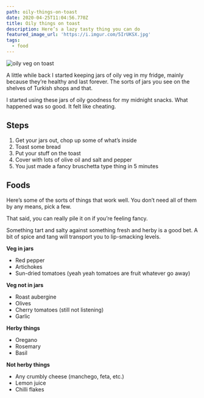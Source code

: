 ```yaml
---
path: oily-things-on-toast
date: 2020-04-25T11:04:56.770Z
title: Oily things on toast
description: Here’s a lazy tasty thing you can do
featured_image_url: 'https://i.imgur.com/5IrUKSX.jpg'
tags:
  - food
---
```

![oily veg on toast](/assets/00000img_00000_burst20200425113232068_cover.jpg)

A little while back I started keeping jars of oily veg in my fridge, mainly because they’re healthy and last forever. The sorts of jars you see on the shelves of Turkish shops and that.

I started using these jars of oily goodness for my midnight snacks. What happened was so good. It felt like cheating. 

## **Steps**

1. Get your jars out, chop up some of what’s inside
2. Toast some bread
3. Put your stuff on the toast
4. Cover with lots of olive oil and salt and pepper 
5. You just made a fancy bruschetta type thing in 5 minutes

## **Foods**

Here’s some of the sorts of things that work well. You don’t need all of them by any means, pick a few.

That said, you can really pile it on if you’re feeling fancy.

Something tart and salty against something fresh and herby is a good bet. A bit of spice and tang will transport you to lip-smacking levels.

**Veg in jars**

* Red pepper
* Artichokes
* Sun-dried tomatoes (yeah yeah tomatoes are fruit whatever go away)

**Veg not in jars**

* Roast aubergine
* Olives
* Cherry tomatoes (still not listening)
* Garlic

**Herby things**

* Oregano
* Rosemary
* Basil

**Not herby things**

* Any crumbly cheese (manchego, feta, etc.)
* Lemon juice
* Chilli flakes
